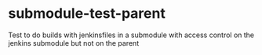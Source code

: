 # submodule-test-parent
Test to do builds with jenkinsfiles in a submodule with access control on the jenkins submodule but not on the parent
